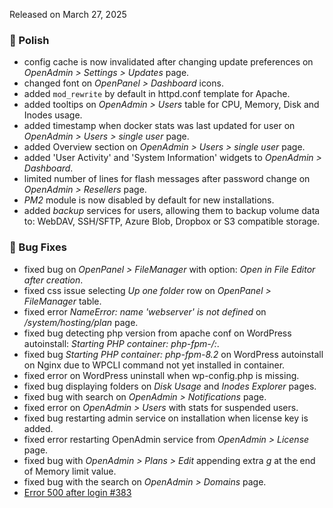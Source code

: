 Released on March 27, 2025

### 💅 Polish
- config cache is now invalidated after changing update preferences on *OpenAdmin > Settings > Updates* page.
- changed font on *OpenPanel > Dashboard* icons.
- added `mod_rewrite` by default in httpd.conf template for Apache.
- added tooltips on *OpenAdmin > Users* table for CPU, Memory, Disk and Inodes usage.
- added timestamp when docker stats was last updated for user on *OpenAdmin > Users > single user* page.
- added Overview section on *OpenAdmin > Users > single user* page.
- added 'User Activity' and 'System Information' widgets to *OpenAdmin > Dashboard*.
- limited number of lines for flash messages after password change on *OpenAdmin > Resellers* page.
- *PM2* module is now disabled by default for new installations.
- added *backup* services for users, allowing them to backup volume data to: WebDAV, SSH/SFTP, Azure Blob, Dropbox or S3 compatible storage.

### 🐛 Bug Fixes
- fixed bug on *OpenPanel > FileManager* with option: *Open in File Editor after creation*.
- fixed css issue selecting *Up one folder* row on *OpenPanel > FileManager* table.
- fixed error *NameError: name 'webserver' is not defined* on */system/hosting/plan* page.
- fixed bug detecting php version from apache conf on WordPress autoinstall: *Starting PHP container: php-fpm-/:*.
- fixed bug *Starting PHP container: php-fpm-8.2* on WordPress autoinstall on Nginx due to WPCLI command not yet installed in container.
- fixed error on WordPress uninstall when wp-config.php is missing.
- fixed bug displaying folders on *Disk Usage* and *Inodes Explorer* pages.
- fixed bug with search on *OpenAdmin > Notifications* page.
- fixed error on *OpenAdmin > Users* with stats for suspended users.
- fixed bug restarting admin service on installation when license key is added.
- fixed error restarting OpenAdmin service from *OpenAdmin > License* page.
- fixed bug with *OpenAdmin > Plans > Edit* appending extra *g* at the end of Memory limit value.
- fixed bug with the search on *OpenAdmin > Domains* page.
- [Error 500 after login #383](https://github.com/stefanpejcic/OpenPanel/issues/383)

